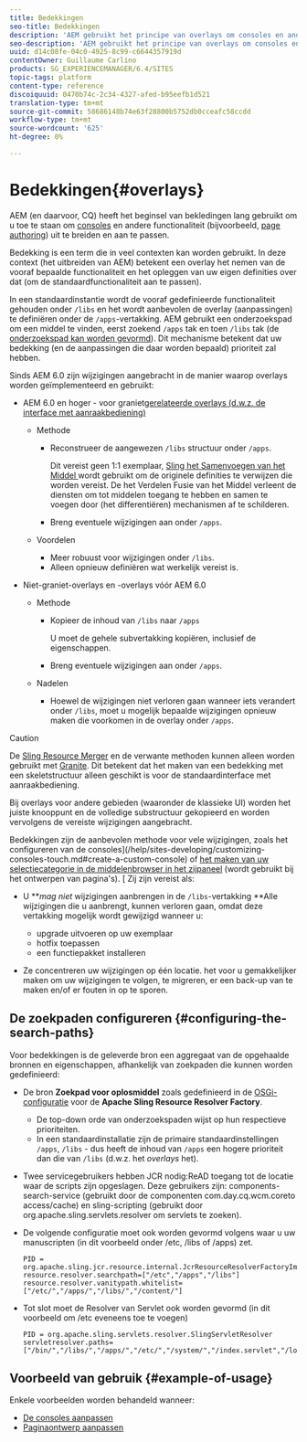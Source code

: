 ```yaml
---
title: Bedekkingen
seo-title: Bedekkingen
description: 'AEM gebruikt het principe van overlays om consoles en andere functies uit te breiden en aan te passen '
seo-description: 'AEM gebruikt het principe van overlays om consoles en andere functies uit te breiden en aan te passen '
uuid: d14c08fe-04c0-4925-8c99-c6644357919d
contentOwner: Guillaume Carlino
products: SG_EXPERIENCEMANAGER/6.4/SITES
topic-tags: platform
content-type: reference
discoiquuid: 0470b74c-2c34-4327-afed-b95eefb1d521
translation-type: tm+mt
source-git-commit: 58686148b74e63f28800b5752db0cceafc58ccdd
workflow-type: tm+mt
source-wordcount: '625'
ht-degree: 0%

---
```



# Bedekkingen{#overlays}

AEM (en daarvoor, CQ) heeft het beginsel van bekledingen lang gebruikt om u toe te staan om [consoles](/help/sites-developing/customizing-consoles-touch.md) en andere functionaliteit (bijvoorbeeld, [page authoring](/help/sites-developing/customizing-page-authoring-touch.md)) uit te breiden en aan te passen.

Bedekking is een term die in veel contexten kan worden gebruikt. In deze context (het uitbreiden van AEM) betekent een overlay het nemen van de vooraf bepaalde functionaliteit en het opleggen van uw eigen definities over dat (om de standaardfunctionaliteit aan te passen).

In een standaardinstantie wordt de vooraf gedefinieerde functionaliteit gehouden onder `/libs` en het wordt aanbevolen de overlay (aanpassingen) te definiëren onder de `/apps`-vertakking. AEM gebruikt een onderzoekspad om een middel te vinden, eerst zoekend `/apps` tak en toen `/libs` tak (de [onderzoekspad kan worden gevormd](#configuring-the-search-paths)). Dit mechanisme betekent dat uw bedekking (en de aanpassingen die daar worden bepaald) prioriteit zal hebben.

Sinds AEM 6.0 zijn wijzigingen aangebracht in de manier waarop overlays worden geïmplementeerd en gebruikt:

* AEM 6.0 en hoger - voor graniet[gerelateerde overlays (d.w.z. de interface met aanraakbediening)](https://helpx.adobe.com/experience-manager/6-4/sites/developing/using/reference-materials/granite-ui/api/index.html)

   * Methode

      * Reconstrueer de aangewezen `/libs` structuur onder `/apps`.

         Dit vereist geen 1:1 exemplaar, [Sling het Samenvoegen van het Middel ](/help/sites-developing/sling-resource-merger.md) wordt gebruikt om de originele definities te verwijzen die worden vereist. De het Verdelen Fusie van het Middel verleent de diensten om tot middelen toegang te hebben en samen te voegen door (het differentiëren) mechanismen af te schilderen.

      * Breng eventuele wijzigingen aan onder `/apps`.
   * Voordelen

      * Meer robuust voor wijzigingen onder `/libs`.
      * Alleen opnieuw definiëren wat werkelijk vereist is.


* Niet-graniet-overlays en -overlays vóór AEM 6.0

   * Methode

      * Kopieer de inhoud van `/libs` naar `/apps`

         U moet de gehele subvertakking kopiëren, inclusief de eigenschappen.

      * Breng eventuele wijzigingen aan onder `/apps`.
   * Nadelen

      * Hoewel de wijzigingen niet verloren gaan wanneer iets verandert onder `/libs`, moet u mogelijk bepaalde wijzigingen opnieuw maken die voorkomen in de overlay onder `/apps`.


>[!CAUTION]
>
>De [Sling Resource Merger](/help/sites-developing/sling-resource-merger.md) en de verwante methoden kunnen alleen worden gebruikt met [Granite](https://helpx.adobe.com/experience-manager/6-4/sites/developing/using/reference-materials/granite-ui/api/index.html). Dit betekent dat het maken van een bedekking met een skeletstructuur alleen geschikt is voor de standaardinterface met aanraakbediening.
>
>Bij overlays voor andere gebieden (waaronder de klassieke UI) worden het juiste knooppunt en de volledige substructuur gekopieerd en worden vervolgens de vereiste wijzigingen aangebracht.

Bedekkingen zijn de aanbevolen methode voor vele wijzigingen, zoals het configureren van de consoles](/help/sites-developing/customizing-consoles-touch.md#create-a-custom-console) of [het maken van uw selectiecategorie in de middelenbrowser in het zijpaneel](/help/sites-developing/customizing-page-authoring-touch.md#add-new-selection-category-to-asset-browser) (wordt gebruikt bij het ontwerpen van pagina&#39;s). [ Zij zijn vereist als:

* U ***mag niet* wijzigingen aanbrengen in de `/libs`-vertakking **Alle wijzigingen die u aanbrengt, kunnen verloren gaan, omdat deze vertakking mogelijk wordt gewijzigd wanneer u:

   * upgrade uitvoeren op uw exemplaar
   * hotfix toepassen
   * een functiepakket installeren

* Ze concentreren uw wijzigingen op één locatie. het voor u gemakkelijker maken om uw wijzigingen te volgen, te migreren, er een back-up van te maken en/of er fouten in op te sporen.

## De zoekpaden configureren {#configuring-the-search-paths}

Voor bedekkingen is de geleverde bron een aggregaat van de opgehaalde bronnen en eigenschappen, afhankelijk van zoekpaden die kunnen worden gedefinieerd:

* De bron **Zoekpad voor oplosmiddel** zoals gedefinieerd in de [OSGi-configuratie](/help/sites-deploying/configuring-osgi.md) voor de **Apache Sling Resource Resolver Factory**.

   * De top-down orde van onderzoekspaden wijst op hun respectieve prioriteiten.
   * In een standaardinstallatie zijn de primaire standaardinstellingen `/apps`, `/libs` - dus heeft de inhoud van `/apps` een hogere prioriteit dan die van `/libs` (d.w.z. het *overlays* het).

* Twee servicegebruikers hebben JCR nodig:ReAD toegang tot de locatie waar de scripts zijn opgeslagen. Deze gebruikers zijn: components-search-service (gebruikt door de componenten com.day.cq.wcm.coreto access/cache) en sling-scripting (gebruikt door org.apache.sling.servlets.resolver om servlets te zoeken).
* De volgende configuratie moet ook worden gevormd volgens waar u uw manuscripten (in dit voorbeeld onder /etc, /libs of /apps) zet.

   ```
   PID = org.apache.sling.jcr.resource.internal.JcrResourceResolverFactoryImpl
   resource.resolver.searchpath=["/etc","/apps","/libs"]
   resource.resolver.vanitypath.whitelist=["/etc/","/apps/","/libs/","/content/"]
   ```

* Tot slot moet de Resolver van Servlet ook worden gevormd (in dit voorbeeld om /etc eveneens toe te voegen)

   ```
   PID = org.apache.sling.servlets.resolver.SlingServletResolver  
   servletresolver.paths=["/bin/","/libs/","/apps/","/etc/","/system/","/index.servlet","/login.servlet","/services/"]
   ```

## Voorbeeld van gebruik {#example-of-usage}

Enkele voorbeelden worden behandeld wanneer:

* [De consoles aanpassen](/help/sites-developing/customizing-consoles-touch.md)
* [Paginaontwerp aanpassen](/help/sites-developing/customizing-page-authoring-touch.md)

